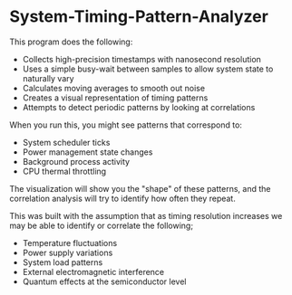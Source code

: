 # System-Timing-Pattern-Analyzer

This program does the following:

- Collects high-precision timestamps with nanosecond resolution
- Uses a simple busy-wait between samples to allow system state to naturally vary
- Calculates moving averages to smooth out noise
- Creates a visual representation of timing patterns
- Attempts to detect periodic patterns by looking at correlations

When you run this, you might see patterns that correspond to:

- System scheduler ticks
- Power management state changes
- Background process activity
- CPU thermal throttling

The visualization will show you the "shape" of these patterns, and the correlation analysis will try to identify how often they repeat.

This was built with the assumption that as timing resolution increases we may be able to identify or correlate the following;

- Temperature fluctuations
- Power supply variations
- System load patterns
- External electromagnetic interference
- Quantum effects at the semiconductor level
